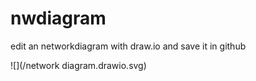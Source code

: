 # nwdiagram

edit an networkdiagram with draw.io and save it in github

![](/network diagram.drawio.svg)

